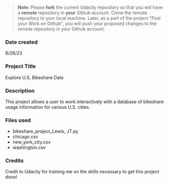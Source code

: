 >**Note**: Please **fork** the current Udacity repository so that you will have a **remote** repository in **your** Github account. Clone the remote repository to your local machine. Later, as a part of the project "Post your Work on Github", you will push your proposed changes to the remote repository in your Github account.

### Date created
8/28/23

### Project Title
Explore U.S. Bikeshare Data

### Description
This project allows a user to work interactively with a database of bikeshare usage information for various U.S. cities.

### Files used
* bikeshare_project_Lewis, JT.py
* chicago.csv
* new_york_city.csv
* washington.csv

### Credits
Credit to Udacity for training me on the skills necessary to get this project done!
